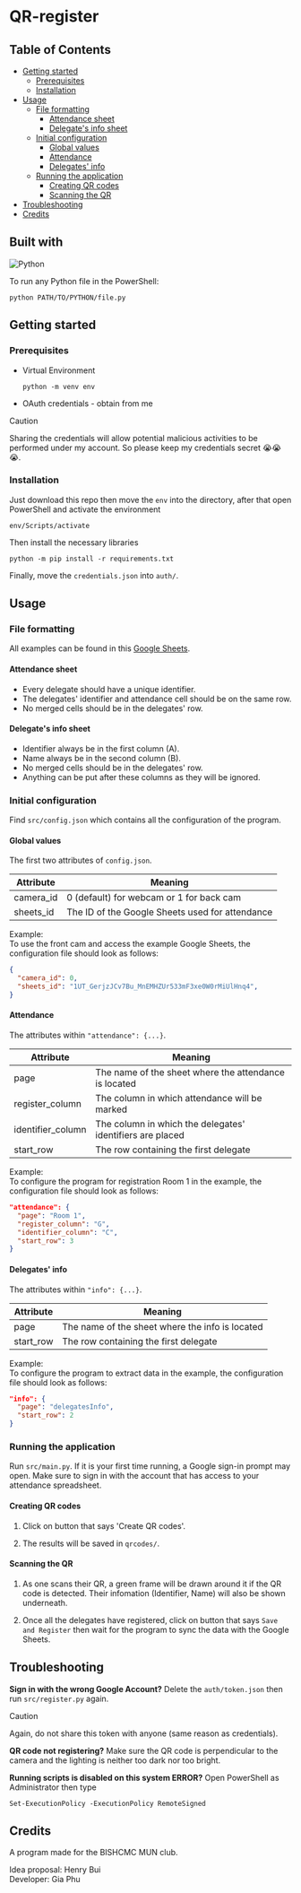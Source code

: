 # QR-register<!-- omit from toc -->

## Table of Contents<!-- omit from toc -->

- [Getting started](#getting-started)
  - [Prerequisites](#prerequisites)
  - [Installation](#installation)
- [Usage](#usage)
  - [File formatting](#file-formatting)
    - [Attendance sheet](#attendance-sheet)
    - [Delegate's info sheet](#delegates-info-sheet)
  - [Initial configuration](#initial-configuration)
    - [Global values](#global-values)
    - [Attendance](#attendance)
    - [Delegates' info](#delegates-info)
  - [Running the application](#running-the-application)
    - [Creating QR codes](#creating-qr-codes)
    - [Scanning the QR](#scanning-the-qr)
- [Troubleshooting](#troubleshooting)
- [Credits](#credits)

## Built with<!-- omit from toc -->

![Python](https://img.shields.io/badge/python-3670A0?style=for-the-badge&logo=python&logoColor=ffdd54)  

To run any Python file in the PowerShell:

```shell
python PATH/TO/PYTHON/file.py
```

## Getting started

### Prerequisites

- Virtual Environment
  
  ```shell
  python -m venv env
  ```

- OAuth credentials - obtain from me

> [!CAUTION]  
> Sharing the credentials will allow potential malicious activities to be performed under my account. So please keep my credentials secret :sob::sob::sob:.

### Installation

Just download this repo then move the `env` into the directory, after that open PowerShell and activate the environment

```shell
env/Scripts/activate
```

Then install the necessary libraries

```shell
python -m pip install -r requirements.txt
```

Finally, move the `credentials.json` into `auth/`.

## Usage

### File formatting

All examples can be found in this [Google Sheets](https://docs.google.com/spreadsheets/d/1UT_GerjzJCv7Bu_MnEMHZUr533mF3xe0W0rMiUlHnq4/edit#gid=0).

#### Attendance sheet

- Every delegate should have a unique identifier.
- The delegates' identifier and attendance cell should be on the same row.
- No merged cells should be in the delegates' row.

#### Delegate's info sheet

- Identifier always be in the first column (A).
- Name always be in the second column (B).
- No merged cells should be in the delegates' row.
- Anything can be put after these columns as they will be ignored.

### Initial configuration

Find `src/config.json` which contains all the configuration of the program.  

#### Global values

The first two attributes of `config.json`.

| Attribute         | Meaning                                                  |
|-------------------|----------------------------------------------------------|
| camera_id         | 0 (default) for webcam or 1 for back cam                 |
| sheets_id         | The ID of the Google Sheets used for attendance          |

Example:  
To use the front cam and access the example Google Sheets, the configuration file should look as follows:

```json
{
  "camera_id": 0,
  "sheets_id": "1UT_GerjzJCv7Bu_MnEMHZUr533mF3xe0W0rMiUlHnq4",
}
```

#### Attendance

The attributes within `"attendance": {...}`.

| Attribute         | Meaning                                                  |
|-------------------|----------------------------------------------------------|
| page              | The name of the sheet where the attendance is located    |
| register_column   | The column in which attendance will be marked            |
| identifier_column | The column in which the delegates' identifiers are placed |
| start_row         | The row containing the first delegate                    |

Example:  
To configure the program for registration Room 1 in the example, the configuration file should look as follows:

```json
"attendance": {
  "page": "Room 1",
  "register_column": "G",
  "identifier_column": "C",
  "start_row": 3
}
```

#### Delegates' info

The attributes within `"info": {...}`.

| Attribute         | Meaning                                                  |
|-------------------|----------------------------------------------------------|
| page              | The name of the sheet where the info is located          |
| start_row         | The row containing the first delegate                    |

Example:  
To configure the program to extract data in the example, the configuration file should look as follows:

```json
"info": {
  "page": "delegatesInfo",
  "start_row": 2
}
```

### Running the application

Run `src/main.py`. If it is your first time running, a Google sign-in prompt may open. Make sure to sign in with the account that has access to your attendance spreadsheet.

#### Creating QR codes

1. Click on button that says 'Create QR codes'.

2. The results will be saved in `qrcodes/`.

#### Scanning the QR

1. As one scans their QR, a green frame will be drawn around it if the QR code is detected. Their infomation (Identifier, Name) will also be shown underneath.

2. Once all the delegates have registered, click on button that says `Save and Register` then wait for the program to sync the data with the Google Sheets.

## Troubleshooting

**Sign in with the wrong Google Account?** Delete the `auth/token.json` then run `src/register.py` again.
> [!CAUTION]  
> Again, do not share this token with anyone (same reason as credentials).

**QR code not registering?** Make sure the QR code is perpendicular to the camera and the lighting is neither too dark nor too bright.

**Running scripts is disabled on this system ERROR?** Open PowerShell as Administrator then type

```shell
Set-ExecutionPolicy -ExecutionPolicy RemoteSigned
```

## Credits

A program made for the BISHCMC MUN club.

Idea proposal: Henry Bui  
Developer: Gia Phu
